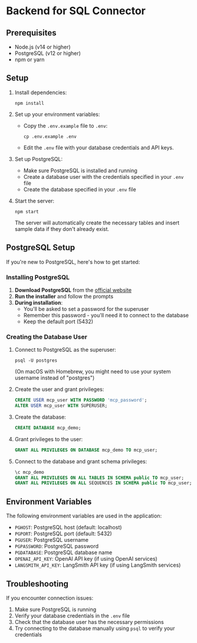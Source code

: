 # Backend for SQL Connector

## Prerequisites

- Node.js (v14 or higher)
- PostgreSQL (v12 or higher)
- npm or yarn

## Setup

1. Install dependencies:

   ```
   npm install
   ```

2. Set up your environment variables:

   - Copy the `.env.example` file to `.env`:
     ```
     cp .env.example .env
     ```
   - Edit the `.env` file with your database credentials and API keys.

3. Set up PostgreSQL:

   - Make sure PostgreSQL is installed and running
   - Create a database user with the credentials specified in your `.env` file
   - Create the database specified in your `.env` file

4. Start the server:

   ```
   npm start
   ```

   The server will automatically create the necessary tables and insert sample data if they don't already exist.

## PostgreSQL Setup

If you're new to PostgreSQL, here's how to get started:

### Installing PostgreSQL

1. **Download PostgreSQL** from the [official website](https://www.postgresql.org/download/)
2. **Run the installer** and follow the prompts
3. **During installation**:
   - You'll be asked to set a password for the superuser
   - Remember this password - you'll need it to connect to the database
   - Keep the default port (5432)

### Creating the Database User

1. Connect to PostgreSQL as the superuser:

   ```
   psql -U postgres
   ```

   (On macOS with Homebrew, you might need to use your system username instead of "postgres")

2. Create the user and grant privileges:

   ```sql
   CREATE USER mcp_user WITH PASSWORD 'mcp_password';
   ALTER USER mcp_user WITH SUPERUSER;
   ```

3. Create the database:

   ```sql
   CREATE DATABASE mcp_demo;
   ```

4. Grant privileges to the user:

   ```sql
   GRANT ALL PRIVILEGES ON DATABASE mcp_demo TO mcp_user;
   ```

5. Connect to the database and grant schema privileges:
   ```sql
   \c mcp_demo
   GRANT ALL PRIVILEGES ON ALL TABLES IN SCHEMA public TO mcp_user;
   GRANT ALL PRIVILEGES ON ALL SEQUENCES IN SCHEMA public TO mcp_user;
   ```

## Environment Variables

The following environment variables are used in the application:

- `PGHOST`: PostgreSQL host (default: localhost)
- `PGPORT`: PostgreSQL port (default: 5432)
- `PGUSER`: PostgreSQL username
- `PGPASSWORD`: PostgreSQL password
- `PGDATABASE`: PostgreSQL database name
- `OPENAI_API_KEY`: OpenAI API key (if using OpenAI services)
- `LANGSMITH_API_KEY`: LangSmith API key (if using LangSmith services)

## Troubleshooting

If you encounter connection issues:

1. Make sure PostgreSQL is running
2. Verify your database credentials in the `.env` file
3. Check that the database user has the necessary permissions
4. Try connecting to the database manually using `psql` to verify your credentials
